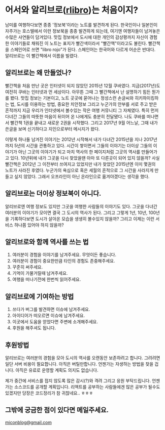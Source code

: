 # 어서와 알리브로([rlibro](https://rlibro.com))는 처음이지?

남미를 여행하다보면 종종 '정보북'이라는 노트를 발견하게 된다. 한국인이나 일본인이 자주가는 호스텔에서 이런 정보북을 종종 발견하게 되는데, 여기엔 여행자들이 남겨놓은 수많은 사연들이 담겨있다. 맛집 정보에서 도시에 대한 개인의 감상평까지 자신이 경험한 이야기들로 채워진 이 노트는 표지가 빨간색이라서 "빨간책"이라고도 불린다. 빨간책을 스페인어로 쓰면 "libro rojo"가 된다. 스페인어는 한국어와 다르게 어순은 반대다. 알리브로는 이 빨간책에서 이름을 빌렸다.

## 알리브로는 왜 만들었나?
빨간책을 처음 만난 곳은 인터넷이 되지 않았던 2015년 12월 쿠바였다. 지금(2017년)도 여전히 쿠바는 인터넷과 먼 세상이다. 아무튼 그때 그 빨간책에서 난 설명하기 힘든 뭔가를 봤다. 맛집 정보는 기본이고, 노트 곳곳에 묻어나는 정성스런 손글씨와 히키하이킹하는 법, 도시를 이용하는 방법, 중요한 치안정보 그리고 누군가의 안부를 서로 주고 받은 흔적까지 지금 우리가 인터넷에서 볼수있는 작은 여행 커뮤니티 그 자체였다. 특히 먼저 다녀간 그들의 따뜻한 마음이 뒤이어 온 나에게도 충분히 전달됐다. 나도 쿠바를 떠나면서 빨간책 1권을 끝내고 새로운 2권을 시작했다. 그리고 2017년 9월 어느날, 그때 내가 쓴글을 보며 신기하다고 지인으로부터 메시지가 왔다. 

이렇게 하나둘 남겨진 이야기는 2012년 시작해서 내가 다녀간 2015년을 지나 2017년까지 5년의 시간을 관통하고 있다. 시간이 쌓이면서 그들의 이야기는 더이상 그들의 이야기가 아닌 그곳의 이야기가 되고 마치 역사의 한 페이지처럼 그곳의 역사를 만들어가고 있다. 10년뒤에 내가 그곳을 다시 찾았을땐 아마 또 다른곳이 되어 있지 않을까? 사실 빨간책은 2012년 그 이전부터 쓰여지고 있었지만 내가 찾았던 2015년엔 이미 몇권의 노트가 사라진 후였다. 누군가의 욕심으로 혹은 세월의 흔적으로 그 시간을 사라지게 만들고 싶지 않았다. 그래서 오프라인이 아닌 온라인으로 옮겨야겠다는 생각을 했다. 

## 알리브로는 더이상 정보북이 아니다.
알리브로엔 여행 정보도 있지만 그곳을 여행한 사람들의 이야기도 있다. 그곳을 다녀간 여러분의 이야기가 모이면 결국 그 도시의 역사가 된다. 그리고 그렇게 1년, 10년, 100년을 기록하다보면 도시가 살아온 모습을 생생히 볼수있지 않을까? 그리고 이제는 이런 서비스 하나쯤 있어야 하지 않을까?

## 알리브로와 함께 역사를 쓰는 법
1. 여러분이 경험을 이야기를 남겨주세요. 무엇이든 좋습니다.
1. 여러분이 경험이 중요한만큼 타인의 경험도 존중해주세요. 
1. 꾸준히 써주세요. 
1. 기억이 가물거릴때 남겨주세요. 
1. 여행을 떠나기전에 한번씩 읽어주세요.

## 알리브로에 기여하는 방법
1. 쓰다가 버그를 발견하면 이슈에 남겨주세요. 
1. 아이디어가 떠오르면 이슈에 남겨주세요. 
1. 이곳에서 도움을 얻었다면 주변에 소개해주세요.
1. 후원을 해주셔도 됩니다. 

## 후원방법
알리브로는 여러분의 경험을 모아 도시의 역사를 오랜동안 보존하려고 합니다. 그려려면 일단 서버 비용이 필요합니다. 
아직은 버틸만합니다. 언젠가는 자생하는 방법을 찾을 겁니다. 아직은 유료로 운영할 계획도 의지도 없습니다.

제가 중간에 서비스를 접지 않도록 많은 감시(?)와 격려 그리고 응원 부탁드립니다. 
언젠가는 소스코드를 공개할 계획입니다. 리액트를 공부하는 사람들에겐 많은 공부가 될수도 있겠지만 당장은 코드정리가 참 귀찮네요.. ㅎㅎㅎ 


## 그밖에 궁금한 점이 있다면 메일주세요. 
miconblog@gmail.com
